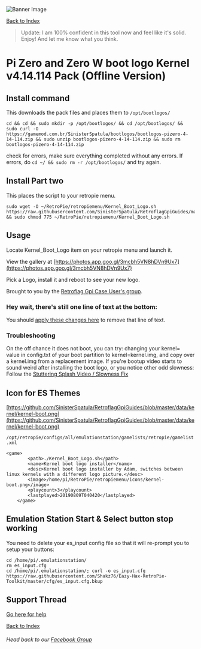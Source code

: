 ![Banner Image](https://sinisterspatula.github.io/RetroflagGpiGuides/images/GuidesBanner.png)

[Back to Index](https://sinisterspatula.github.io/RetroflagGpiGuides/)

> Update: I am 100% confident in this tool now and feel like it's solid.  Enjoy!  And let me know what you think.

# Pi Zero and Zero W boot logo Kernel v4.14.114 Pack (Offline Version)

## Install command

This downloads the pack files and places them to `/opt/bootlogos/`

```shell
cd && cd && sudo mkdir -p /opt/bootlogos/ && cd /opt/bootlogos/ && sudo curl -O https://gamemod.com.br/SinisterSpatula/bootlogos/bootlogos-pizero-4-14-114.zip && sudo unzip bootlogos-pizero-4-14-114.zip && sudo rm bootlogos-pizero-4-14-114.zip
```
check for errors, make sure everything completed without any errors.  If errors, do `cd ~/ && sudo rm -r /opt/bootlogos/` and try again.

## Install Part two

This places the script to your retropie menu.

```shell
sudo wget -O ~/RetroPie/retropiemenu/Kernel_Boot_Logo.sh  https://raw.githubusercontent.com/SinisterSpatula/RetroflagGpiGuides/master/data/kernel/Kernel_Boot_Logo.sh && sudo chmod 775 ~/RetroPie/retropiemenu/Kernel_Boot_Logo.sh
```

## Usage

Locate Kernel_Boot_Logo item on your retropie menu and launch it.

View the gallery at [https://photos.app.goo.gl/3mcbh5VN8hDVn9Ux7](https://photos.app.goo.gl/3mcbh5VN8hDVn9Ux7)

Pick a Logo, install it and reboot to see your new logo.

Brought to you by the [Retroflag Gpi Case User's group](https://www.facebook.com/groups/401660300458844/).

### Hey wait, there's still one line of text at the bottom:

You should [apply these changes here](https://sinisterspatula.github.io/RetroflagGpiGuides/MakeBootSilent) to remove that line of text.

### Troubleshooting

On the off chance it does not boot, you can try: changing your kernel= value in config.txt of your boot partition to kernel=kernel.img, and copy over a kernel.img from a replacement image.  If you're bootup video starts to sound weird after installing the boot logo, or you notice other odd slowness:  Follow the [Stuttering Splash Video / Slowness Fix](https://sinisterspatula.github.io/RetroflagGpiGuides/StutteringSplashVideo)

## Icon for ES Themes

[https://github.com/SinisterSpatula/RetroflagGpiGuides/blob/master/data/kernel/kernel-boot.png](https://github.com/SinisterSpatula/RetroflagGpiGuides/blob/master/data/kernel/kernel-boot.png)

`/opt/retropie/configs/all/emulationstation/gamelists/retropie/gamelist.xml`

```
<game>
        <path>./Kernel_Boot_Logo.sh</path>
        <name>Kernel boot logo installer</name>
        <desc>Kernel boot logo installer by Adam, switches between linux kernels with a different logo picture.</desc>
        <image>/home/pi/RetroPie/retropiemenu/icons/kernel-boot.png</image>
        <playcount>3</playcount>
        <lastplayed>20190809T040420</lastplayed>
    </game>
```

## Emulation Station Start & Select button stop working

You need to delete your es_input config file so that it will re-prompt you to setup your buttons:

```
cd /home/pi/.emulationstation/
rm es_input.cfg
cd /home/pi/.emulationstation/; curl -o es_input.cfg https://raw.githubusercontent.com/Shakz76/Eazy-Hax-RetroPie-Toolkit/master/cfg/es_input.cfg.bkup
```

## Support Thread
[Go here for help](https://www.facebook.com/groups/401660300458844/)

[Back to Index](https://sinisterspatula.github.io/RetroflagGpiGuides/)

###### Head back to our [Facebook Group](https://www.facebook.com/groups/401660300458844/)

